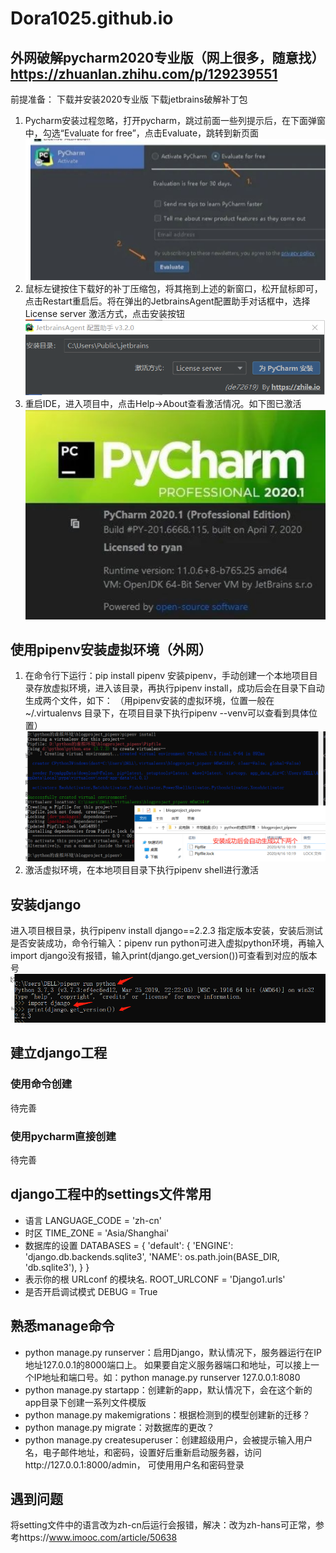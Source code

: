 # Dora1025.github.io
## 外网破解pycharm2020专业版（网上很多，随意找）https://zhuanlan.zhihu.com/p/129239551
前提准备：
下载并安装2020专业版  下载jetbrains破解补丁包

1. Pycharm安装过程忽略，打开pycharm，跳过前面一些列提示后，在下面弹窗中，勾选“Evaluate for free”，点击Evaluate，跳转到新页面
![](https://github.com/Dora1025/Dora1025.github.io/blob/master/My_image/001.png)
2. 鼠标左键按住下载好的补丁压缩包，将其拖到上述的新窗口，松开鼠标即可，点击Restart重启后。将在弹出的JetbrainsAgent配置助手对话框中，选择License server 激活⽅式，点击安装按钮
![](https://github.com/Dora1025/Dora1025.github.io/blob/master/My_image/002.png)
3. 重启IDE，进入项目中，点击Help->About查看激活情况。如下图已激活
![](https://github.com/Dora1025/Dora1025.github.io/blob/master/My_image/003.png)

## 使用pipenv安装虚拟环境（外网）
1. 在命令行下运行：pip install pipenv 安装pipenv，手动创建一个本地项目目录存放虚拟环境，进入该目录，再执行pipenv install，成功后会在目录下自动生成两个文件，如下：
（用pipenv安装的虚拟环境，位置一般在 ~/.virtualenvs 目录下，在项目目录下执行pipenv --venv可以查看到具体位置）
![](https://github.com/Dora1025/Dora1025.github.io/blob/master/My_image/004.png)
2. 激活虚拟环境，在本地项目目录下执行pipenv shell进行激活

## 安装django
进入项目根目录，执行pipenv install django==2.2.3 指定版本安装，安装后测试是否安装成功，命令行输入：pipenv run python可进入虚拟python环境，再输入import django没有报错，输入print(django.get_version())可查看到对应的版本号
![](https://github.com/Dora1025/Dora1025.github.io/blob/master/My_image/005.png)
## 建立django工程
### 使用命令创建
待完善
### 使用pycharm直接创建  
待完善
## django工程中的settings文件常用
- 语言
LANGUAGE_CODE = 'zh-cn' 
- 时区
TIME_ZONE = 'Asia/Shanghai'
- 数据库的设置
DATABASES = {
    'default': {
        'ENGINE': 'django.db.backends.sqlite3',
        'NAME': os.path.join(BASE_DIR, 'db.sqlite3'),
    }
}
- 表示你的根 URLconf 的模块名.
ROOT_URLCONF = 'Django1.urls'
- 是否开启调试模式
DEBUG = True
## 熟悉manage命令
- python manage.py runserver：启用Django，默认情况下，服务器运行在IP地址127.0.0.1的8000端口上。
如果要自定义服务器端口和地址，可以接上一个IP地址和端口号。如：python manage.py runserver 127.0.0.1:8080
- python manage.py startapp：创建新的app，默认情况下，会在这个新的app目录下创建一系列文件模版
- python manage.py makemigrations：根据检测到的模型创建新的迁移？
- python manage.py migrate：对数据库的更改？
- python manage.py createsuperuser：创建超级用户，会被提示输入用户名，电子邮件地址，和密码，设置好后重新启动服务器，访问http://127.0.0.1:8000/admin， 可使用用户名和密码登录

## 遇到问题
将setting文件中的语言改为zh-cn后运行会报错，解决：改为zh-hans可正常，参考https://www.imooc.com/article/50638



